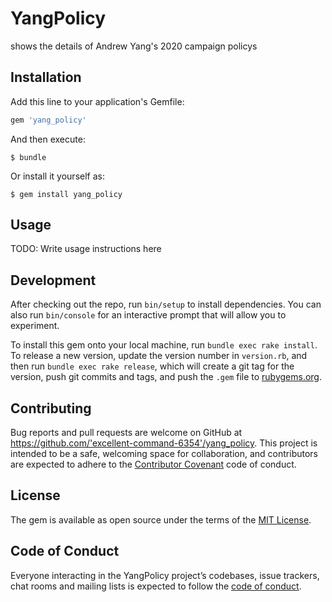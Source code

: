 # YangPolicy

shows the details of Andrew Yang's 2020 campaign policys

## Installation

Add this line to your application's Gemfile:

```ruby
gem 'yang_policy'
```

And then execute:

    $ bundle

Or install it yourself as:

    $ gem install yang_policy

## Usage

TODO: Write usage instructions here

## Development

After checking out the repo, run `bin/setup` to install dependencies. You can also run `bin/console` for an interactive prompt that will allow you to experiment.

To install this gem onto your local machine, run `bundle exec rake install`. To release a new version, update the version number in `version.rb`, and then run `bundle exec rake release`, which will create a git tag for the version, push git commits and tags, and push the `.gem` file to [rubygems.org](https://rubygems.org).

## Contributing

Bug reports and pull requests are welcome on GitHub at https://github.com/'excellent-command-6354'/yang_policy. This project is intended to be a safe, welcoming space for collaboration, and contributors are expected to adhere to the [Contributor Covenant](http://contributor-covenant.org) code of conduct.

## License

The gem is available as open source under the terms of the [MIT License](https://opensource.org/licenses/MIT).

## Code of Conduct

Everyone interacting in the YangPolicy project’s codebases, issue trackers, chat rooms and mailing lists is expected to follow the [code of conduct](https://github.com/'excellent-command-6354'/yang_policy/blob/master/CODE_OF_CONDUCT.md).
